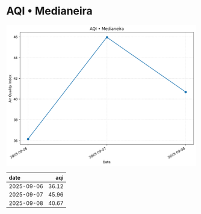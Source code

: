 # AQI • Medianeira

![chart](/reports/img/2025-09-06_aqi.png)

| date       |   aqi |
|:-----------|------:|
| 2025-09-06 | 36.12 |
| 2025-09-07 | 45.96 |
| 2025-09-08 | 40.67 |
